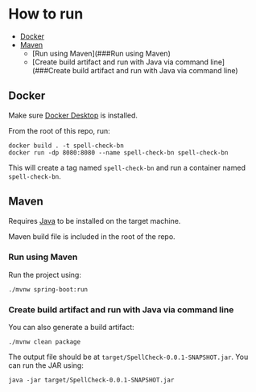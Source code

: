 # How to run

- [Docker](##Docker)
- [Maven](##Maven)
  - [Run using Maven](###Run using Maven)
  - [Create build artifact and run with Java via command line](###Create build artifact and run with Java via command line)

## Docker
Make sure [Docker Desktop](https://www.docker.com/) is installed.

From the root of this repo, run:
```
docker build . -t spell-check-bn
docker run -dp 8080:8080 --name spell-check-bn spell-check-bn
```
This will create a tag named `spell-check-bn` and run a container named `spell-check-bn`.

## Maven
Requires [Java](https://www.oracle.com/java/technologies/downloads/) to be installed on the target machine.

Maven build file is included in the root of the repo.

### Run using Maven
Run the project using:
```
./mvnw spring-boot:run
```

### Create build artifact and run with Java via command line
You can also generate a build artifact:
```
./mvnw clean package
```

The output file should be at `target/SpellCheck-0.0.1-SNAPSHOT.jar`. You can run the JAR using:
```
java -jar target/SpellCheck-0.0.1-SNAPSHOT.jar
```